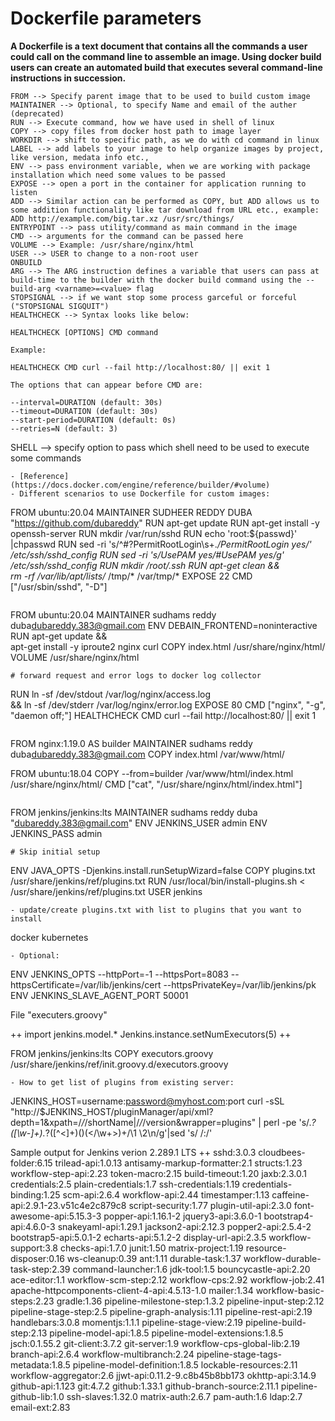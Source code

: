 # Dockerfile parameters
**A Dockerfile is a text document that contains all the commands a user could call on the command line to assemble an image. Using docker build users can create an automated build that executes several command-line instructions in succession.**
```
FROM --> Specify parent image that to be used to build custom image
MAINTAINER --> Optional, to specify Name and email of the auther (deprecated)
RUN --> Execute command, how we have used in shell of linux
COPY --> copy files from docker host path to image layer
WORKDIR --> shift to specific path, as we do with cd command in linux
LABEL --> add labels to your image to help organize images by project, like version, medata info etc.,
ENV --> pass environment variable, when we are working with package installation which need some values to be passed
EXPOSE --> open a port in the container for application running to listen
ADD --> Similar action can be performed as COPY, but ADD allows us to some addition functionality like tar download from URL etc., example: ADD http://example.com/big.tar.xz /usr/src/things/
ENTRYPOINT --> pass utility/command as main command in the image
CMD --> arguments for the command can be passed here
VOLUME --> Example: /usr/share/nginx/html
USER --> USER to change to a non-root user
ONBUILD
ARG --> The ARG instruction defines a variable that users can pass at build-time to the builder with the docker build command using the --build-arg <varname>=<value> flag
STOPSIGNAL --> if we want stop some process garceful or forceful ("STOPSIGNAL SIGQUIT")
HEALTHCHECK --> Syntax looks like below:

HEALTHCHECK [OPTIONS] CMD command

Example:

HEALTHCHECK CMD curl --fail http://localhost:80/ || exit 1

The options that can appear before CMD are:

--interval=DURATION (default: 30s)
--timeout=DURATION (default: 30s)
--start-period=DURATION (default: 0s)
--retries=N (default: 3)
```
SHELL --> specify option to pass which shell need to be used to execute some commands
```
- [Reference](https://docs.docker.com/engine/reference/builder/#volume)
- Different scenarios to use Dockerfile for custom images:

```
FROM ubuntu:20.04
MAINTAINER SUDHEER REDDY DUBA "https://github.com/dubareddy"
RUN apt-get update
RUN apt-get install -y openssh-server
RUN mkdir /var/run/sshd
RUN echo 'root:${passwd}' |chpasswd
RUN sed -ri 's/^#?PermitRootLogin\s+.*/PermitRootLogin yes/' /etc/ssh/sshd_config
RUN sed -ri 's/UsePAM yes/#UsePAM yes/g' /etc/ssh/sshd_config
RUN mkdir /root/.ssh
RUN apt-get clean && \
    rm -rf /var/lib/apt/lists/* /tmp/* /var/tmp/*
EXPOSE 22
CMD ["/usr/sbin/sshd", "-D"]
```
```
FROM ubuntu:20.04
MAINTAINER sudhams reddy duba<dubareddy.383@gmail.com>
ENV DEBAIN_FRONTEND=noninteractive
RUN apt-get update && \
    apt-get install -y iproute2 nginx curl
COPY index.html /usr/share/nginx/html/
VOLUME /usr/share/nginx/html
```
# forward request and error logs to docker log collector
```
RUN ln -sf /dev/stdout /var/log/nginx/access.log \
    && ln -sf /dev/stderr /var/log/nginx/error.log
EXPOSE 80
CMD ["nginx", "-g", "daemon off;"]
HEALTHCHECK CMD curl --fail http://localhost:80/ || exit 1
```
```
FROM nginx:1.19.0 AS builder
MAINTAINER sudhams reddy duba<dubareddy.383@gmail.com>
COPY index.html /var/www/html/

FROM ubuntu:18.04
COPY --from=builder /var/www/html/index.html /usr/share/nginx/html/
CMD ["cat", "/usr/share/nginx/html/index.html"]
```
```
FROM jenkins/jenkins:lts
MAINTAINER sudhams reddy duba "dubareddy.383@gmail.com"
ENV JENKINS_USER admin
ENV JENKINS_PASS admin
```
# Skip initial setup
```
ENV JAVA_OPTS -Djenkins.install.runSetupWizard=false
COPY  plugins.txt /usr/share/jenkins/ref/plugins.txt
RUN /usr/local/bin/install-plugins.sh < /usr/share/jenkins/ref/plugins.txt
USER jenkins
```
- update/create plugins.txt with list to plugins that you want to install
```
docker
kubernetes
```
- Optional:
```
ENV JENKINS_OPTS --httpPort=-1 --httpsPort=8083 --httpsCertificate=/var/lib/jenkins/cert --httpsPrivateKey=/var/lib/jenkins/pk
ENV JENKINS_SLAVE_AGENT_PORT 50001

File "executers.groovy"

++
import jenkins.model.*
Jenkins.instance.setNumExecutors(5)
++

FROM jenkins/jenkins:lts
COPY executors.groovy /usr/share/jenkins/ref/init.groovy.d/executors.groovy
```
- How to get list of plugins from existing server:
```
JENKINS_HOST=username:password@myhost.com:port
curl -sSL "http://$JENKINS_HOST/pluginManager/api/xml?depth=1&xpath=/*/*/shortName|/*/*/version&wrapper=plugins" | perl -pe 's/.*?<shortName>([\w-]+).*?<version>([^<]+)()(<\/\w+>)+/\1 \2\n/g'|sed 's/ /:/'

Sample output for Jenkins verion 2.289.1 LTS
++
sshd:3.0.3
cloudbees-folder:6.15
trilead-api:1.0.13
antisamy-markup-formatter:2.1
structs:1.23
workflow-step-api:2.23
token-macro:2.15
build-timeout:1.20
jaxb:2.3.0.1
credentials:2.5
plain-credentials:1.7
ssh-credentials:1.19
credentials-binding:1.25
scm-api:2.6.4
workflow-api:2.44
timestamper:1.13
caffeine-api:2.9.1-23.v51c4e2c879c8
script-security:1.77
plugin-util-api:2.3.0
font-awesome-api:5.15.3-3
popper-api:1.16.1-2
jquery3-api:3.6.0-1
bootstrap4-api:4.6.0-3
snakeyaml-api:1.29.1
jackson2-api:2.12.3
popper2-api:2.5.4-2
bootstrap5-api:5.0.1-2
echarts-api:5.1.2-2
display-url-api:2.3.5
workflow-support:3.8
checks-api:1.7.0
junit:1.50
matrix-project:1.19
resource-disposer:0.16
ws-cleanup:0.39
ant:1.11
durable-task:1.37
workflow-durable-task-step:2.39
command-launcher:1.6
jdk-tool:1.5
bouncycastle-api:2.20
ace-editor:1.1
workflow-scm-step:2.12
workflow-cps:2.92
workflow-job:2.41
apache-httpcomponents-client-4-api:4.5.13-1.0
mailer:1.34
workflow-basic-steps:2.23
gradle:1.36
pipeline-milestone-step:1.3.2
pipeline-input-step:2.12
pipeline-stage-step:2.5
pipeline-graph-analysis:1.11
pipeline-rest-api:2.19
handlebars:3.0.8
momentjs:1.1.1
pipeline-stage-view:2.19
pipeline-build-step:2.13
pipeline-model-api:1.8.5
pipeline-model-extensions:1.8.5
jsch:0.1.55.2
git-client:3.7.2
git-server:1.9
workflow-cps-global-lib:2.19
branch-api:2.6.4
workflow-multibranch:2.24
pipeline-stage-tags-metadata:1.8.5
pipeline-model-definition:1.8.5
lockable-resources:2.11
workflow-aggregator:2.6
jjwt-api:0.11.2-9.c8b45b8bb173
okhttp-api:3.14.9
github-api:1.123
git:4.7.2
github:1.33.1
github-branch-source:2.11.1
pipeline-github-lib:1.0
ssh-slaves:1.32.0
matrix-auth:2.6.7
pam-auth:1.6
ldap:2.7
email-ext:2.83
```
